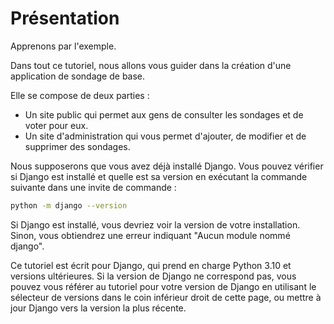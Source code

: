# Présentation

Apprenons par l'exemple.

Dans tout ce tutoriel, nous allons vous guider dans la création d'une application de sondage de base.

Elle se compose de deux parties :

- Un site public qui permet aux gens de consulter les sondages et de voter pour eux.
- Un site d'administration qui vous permet d'ajouter, de modifier et de supprimer des sondages.

Nous supposerons que vous avez déjà installé Django. Vous pouvez vérifier si Django est installé et quelle est sa version en exécutant la commande suivante dans une invite de commande :

```bash
python -m django --version
```

Si Django est installé, vous devriez voir la version de votre installation. Sinon, vous obtiendrez une erreur indiquant "Aucun module nommé django".

Ce tutoriel est écrit pour Django, qui prend en charge Python 3.10 et versions ultérieures. Si la version de Django ne correspond pas, vous pouvez vous référer au tutoriel pour votre version de Django en utilisant le sélecteur de versions dans le coin inférieur droit de cette page, ou mettre à jour Django vers la version la plus récente.
